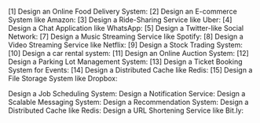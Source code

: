 [1] Design an Online Food Delivery System:
[2] Design an E-commerce System like Amazon:
[3] Design a Ride-Sharing Service like Uber:
[4] Design a Chat Application like WhatsApp:
[5] Design a Twitter-like Social Network:
[7] Design a Music Streaming Service like Spotify:
[8] Design a Video Streaming Service like Netflix:
[9] Design a Stock Trading System:
[10] Design a car rental system:
[11] Design an Online Auction System:
[12] Design a Parking Lot Management System:
[13] Design a Ticket Booking System for Events:
[14] Design a Distributed Cache like Redis:
[15] Design a File Storage System like Dropbox:

Design a Job Scheduling System:
Design a Notification Service:
Design a Scalable Messaging System:
Design a Recommendation System:
Design a Distributed Cache like Redis:
Design a URL Shortening Service like Bit.ly: